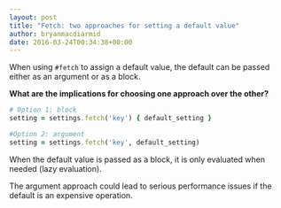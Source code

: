 ```yaml
---
layout: post
title: "Fetch: two approaches for setting a default value"
author: bryanmacdiarmid
date: 2016-03-24T00:34:38+00:00
---
```


When using `#fetch` to assign a default value, the default can be passed either as an argument or as a block.  

**What are the implications for choosing one approach over the other?**

```ruby
# Option 1: block
setting = settings.fetch('key') { default_setting }

#Option 2: argument
setting = settings.fetch('key', default_setting)
```

When the default value is passed as a block, it is only evaluated when needed (lazy evaluation).

The argument approach could lead to serious performance issues if the default is an expensive operation. 
